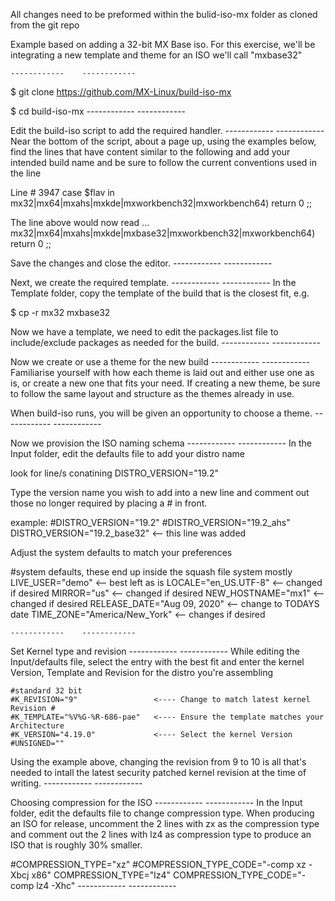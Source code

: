 All changes need to be preformed within the bulid-iso-mx folder as cloned from the git repo

Example based on adding a 32-bit MX Base iso.  For this exercise, we'll be integrating a new 
template and theme for an ISO we'll call "mxbase32"

	------------	------------
$ git clone https://github.com/MX-Linux/build-iso-mx

$ cd build-iso-mx
	------------	------------

Edit the build-iso script to add the required handler. 
	------------	------------	
Near the bottom of the script, about a page up, using the examples below, find the lines that have content similar to the following and add your intended build name and be sure to follow the current conventions used in the line

Line # 3947
    case $flav in
         mx32|mx64|mxahs|mxkde|mxworkbench32|mxworkbench64) return 0 ;;
         
The line above would now read ... 
         mx32|mx64|mxahs|mxkde|mxbase32|mxworkbench32|mxworkbench64) return 0 ;;

Save the changes and close the editor.
	------------	------------	


Next, we create the required template.
	------------	------------
In the Template folder, copy the template of the build that is the closest fit, e.g.

$ cp -r mx32 mxbase32

Now we have a template, we need to edit the packages.list file to include/exclude 
packages as needed for the build.
	------------	------------


Now we create or use a theme for the new build
	------------	------------
Familiarise yourself with how each theme is laid out and either use one as is, or 
create a new one that fits your need. If creating a new theme, be sure to follow
the same layout and structure as the themes already in use. 

When build-iso runs, you will be given an opportunity to choose a theme.
	------------	------------



Now we provision the ISO naming schema
	------------	------------
In the Input folder, edit the defaults file to add your distro name

look for line/s conatining DISTRO_VERSION="19.2"

Type the version name you wish to add into a new line and comment out those 
no longer required by placing a # in front.

example:
	#DISTRO_VERSION="19.2"
	#DISTRO_VERSION="19.2_ahs"
	DISTRO_VERSION="19.2_base32"   <-- this line was added


Adjust the system defaults to match your preferences

#system defaults, these end up inside the squash file system mostly
LIVE_USER="demo"				<-- best left as is
LOCALE="en_US.UTF-8"								<-- changed if desired
MIRROR="us"											<-- changed if desired
NEW_HOSTNAME="mx1"									<-- changed if desired
RELEASE_DATE="Aug 09, 2020"		<-- change to TODAYS date
TIME_ZONE="America/New_York"						<-- changes if desired

	------------	------------


Set Kernel type and revision
	------------	------------
While editing the Input/defaults file, select the entry with the best fit 
and enter the kernel Version, Template and Revision for the distro you're assembling

	#standard 32 bit
	#K_REVISION="9"					<---- Change to match latest kernel Revision #
	#K_TEMPLATE="%V%G-%R-686-pae"	<---- Ensure the template matches your Architecture
	#K_VERSION="4.19.0"				<---- Select the kernel Version
	#UNSIGNED=""

Using the example above, changing the revision from 9 to 10 is all that's needed
to intall the latest security patched kernel revision at the time of writing.
	------------	------------


Choosing compression for the ISO
	------------	------------
In the Input folder, edit the defaults file to change compression type.
When producing an ISO for release, uncomment the 2 lines with zx as the compression 
type and comment out the 2 lines with lz4 as compression type to produce an ISO
that is roughly 30% smaller.

#COMPRESSION_TYPE="xz"
#COMPRESSION_TYPE_CODE="-comp xz -Xbcj x86"
COMPRESSION_TYPE="lz4"
COMPRESSION_TYPE_CODE="-comp lz4 -Xhc"
	------------	------------
